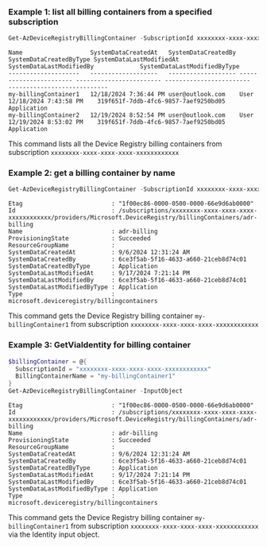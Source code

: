 ### Example 1: list all billing containers from a specified subscription
```powershell
Get-AzDeviceRegistryBillingContainer -SubscriptionId xxxxxxxx-xxxx-xxxx-xxxx-xxxxxxxxxxxx
```

```output
Name                   SystemDataCreatedAt   SystemDataCreatedBy SystemDataCreatedByType SystemDataLastModifiedAt SystemDataLastModifiedBy             SystemDataLastModifiedByType
--------------------   -------------------   ------------------- ----------------------- ------------------------ ------------------------             ----------------------------
my-billingContainer1   12/18/2024 7:36:44 PM user@outlook.com    User                    12/18/2024 7:43:58 PM    319f651f-7ddb-4fc6-9857-7aef9250bd05 Application
my-billingContainer2   12/19/2024 8:52:54 PM user@outlook.com    User                    12/19/2024 8:53:02 PM    319f651f-7ddb-4fc6-9857-7aef9250bd05 Application
```

This command lists all the Device Registry billing containers from subscription `xxxxxxxx-xxxx-xxxx-xxxx-xxxxxxxxxxxx`

### Example 2: get a billing container by name
```powershell
Get-AzDeviceRegistryBillingContainer -SubscriptionId xxxxxxxx-xxxx-xxxx-xxxx-xxxxxxxxxxxx -Name my-billingContainer1
```

```output
Etag                         : "1f00ec86-0000-0500-0000-66e9d6ab0000"
Id                           : /subscriptions/xxxxxxxx-xxxx-xxxx-xxxx-xxxxxxxxxxxx/providers/Microsoft.DeviceRegistry/billingContainers/adr-billing
Name                         : adr-billing
ProvisioningState            : Succeeded
ResourceGroupName            :
SystemDataCreatedAt          : 9/6/2024 12:31:24 AM
SystemDataCreatedBy          : 6ce3f5ab-5f16-4633-a660-21ceb8d74c01
SystemDataCreatedByType      : Application
SystemDataLastModifiedAt     : 9/17/2024 7:21:14 PM
SystemDataLastModifiedBy     : 6ce3f5ab-5f16-4633-a660-21ceb8d74c01
SystemDataLastModifiedByType : Application
Type                         : microsoft.deviceregistry/billingcontainers
```

This command gets the Device Registry billing container `my-billingContainer1` from subscription `xxxxxxxx-xxxx-xxxx-xxxx-xxxxxxxxxxxx`

### Example 3: GetViaIdentity for billing container
```powershell
$billingContainer = @{
  SubscriptionId = "xxxxxxxx-xxxx-xxxx-xxxx-xxxxxxxxxxxx"
  BillingContainerName = "my-billingContainer1"
}
Get-AzDeviceRegistryBillingContainer -InputObject
```

```output
Etag                         : "1f00ec86-0000-0500-0000-66e9d6ab0000"
Id                           : /subscriptions/xxxxxxxx-xxxx-xxxx-xxxx-xxxxxxxxxxxx/providers/Microsoft.DeviceRegistry/billingContainers/adr-billing
Name                         : adr-billing
ProvisioningState            : Succeeded
ResourceGroupName            :
SystemDataCreatedAt          : 9/6/2024 12:31:24 AM
SystemDataCreatedBy          : 6ce3f5ab-5f16-4633-a660-21ceb8d74c01
SystemDataCreatedByType      : Application
SystemDataLastModifiedAt     : 9/17/2024 7:21:14 PM
SystemDataLastModifiedBy     : 6ce3f5ab-5f16-4633-a660-21ceb8d74c01
SystemDataLastModifiedByType : Application
Type                         : microsoft.deviceregistry/billingcontainers
```

This command gets the Device Registry billing container `my-billingContainer1` from subscription `xxxxxxxx-xxxx-xxxx-xxxx-xxxxxxxxxxxx` via the Identity input object.